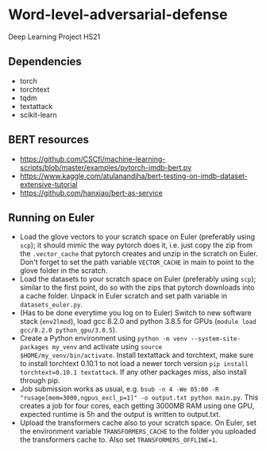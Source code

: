 # Word-level-adversarial-defense
Deep Learning Project HS21

## Dependencies
- torch
- torchtext
- tqdm
- textattack
- scikit-learn

## BERT resources

- https://github.com/CSCfi/machine-learning-scripts/blob/master/examples/pytorch-imdb-bert.py
- https://www.kaggle.com/atulanandjha/bert-testing-on-imdb-dataset-extensive-tutorial
- https://github.com/hanxiao/bert-as-service

## Running on Euler
- Load the glove vectors to your scratch space on Euler (preferably using `scp`); it should mimic the way pytorch does it, i.e. just copy the zip from the `.vector_cache` that pytorch creates and unzip in the scratch on Euler. Don't forget to set the path variable `VECTOR_CACHE` in main to point to the glove folder in the scratch.
- Load the datasets to your scratch space on Euler (preferably using `scp`); similar to the first point, do so with the zips that pytorch downloads into a cache folder. Unpack in Euler scratch and set path variable in `datasets_euler.py`.
- (Has to be done everytime you log on to Euler) Switch to new software stack (`env2lmod`), load gcc 8.2.0 and python 3.8.5 for GPUs (`module load gcc/8.2.0 python_gpu/3.8.5`).
- Create a Python environment using `python -m venv --system-site-packages my_venv` and activate using `source $HOME/my_venv/bin/activate`. Install textattack and torchtext, make sure to install torchtext 0.10.1 to not load a newer torch version `pip install torchtext=0.10.1 textattack`. If any other packages miss, also install through pip.
- Job submission works as usual, e.g. `bsub -n 4 -We 05:00 -R "rusage[mem=3000,ngpus_excl_p=1]" -o output.txt python main.py`. This creates a job for four cores, each getting 3000MB RAM using one GPU, expected runtime is 5h and the output is written to output.txt.
- Upload the transformers cache also to your scratch space. On Euler, set the environment variable `TRANSFORMERS_CACHE` to the folder you uploaded the transformers cache to. Also set `TRANSFORMERS_OFFLINE=1`.
